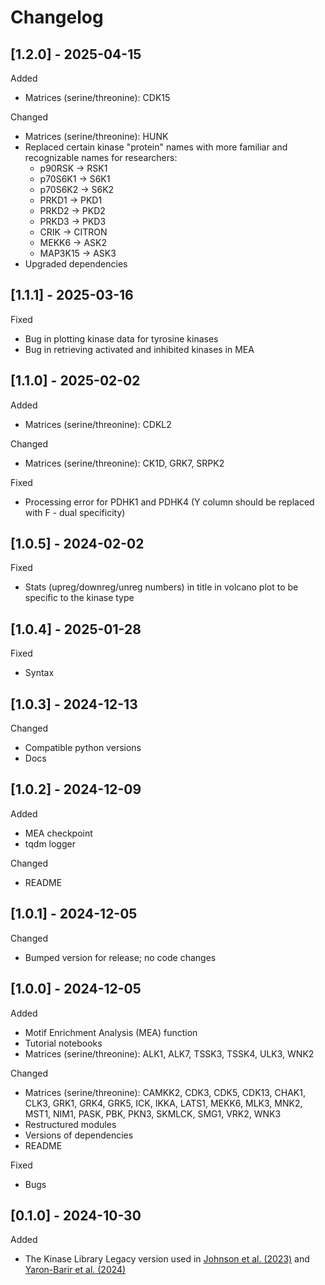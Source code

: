# Changelog

## [1.2.0] - 2025-04-15

Added

- Matrices (serine/threonine): CDK15

Changed

- Matrices (serine/threonine): HUNK
- Replaced certain kinase "protein" names with more familiar and recognizable names for researchers:
  - p90RSK → RSK1
  - p70S6K1 → S6K1
  - p70S6K2 → S6K2
  - PRKD1 → PKD1
  - PRKD2 → PKD2
  - PRKD3 → PKD3
  - CRIK → CITRON
  - MEKK6 → ASK2
  - MAP3K15 → ASK3
- Upgraded dependencies

## [1.1.1] - 2025-03-16

Fixed

- Bug in plotting kinase data for tyrosine kinases
- Bug in retrieving activated and inhibited kinases in MEA

## [1.1.0] - 2025-02-02

Added

- Matrices (serine/threonine): CDKL2

Changed

- Matrices (serine/threonine): CK1D, GRK7, SRPK2

Fixed

- Processing error for PDHK1 and PDHK4 (Y column should be replaced with F - dual specificity)

## [1.0.5] - 2024-02-02

Fixed

- Stats (upreg/downreg/unreg numbers) in title in volcano plot to be specific to the kinase type

## [1.0.4] - 2025-01-28

Fixed

- Syntax

## [1.0.3] - 2024-12-13

Changed

- Compatible python versions
- Docs

## [1.0.2] - 2024-12-09

Added

- MEA checkpoint
- tqdm logger

Changed

- README

## [1.0.1] - 2024-12-05

Changed

- Bumped version for release; no code changes

## [1.0.0] - 2024-12-05

Added

- Motif Enrichment Analysis (MEA) function
- Tutorial notebooks
- Matrices (serine/threonine): ALK1, ALK7, TSSK3, TSSK4, ULK3, WNK2

Changed

- Matrices (serine/threonine): CAMKK2, CDK3, CDK5, CDK13, CHAK1, CLK3, GRK1, GRK4, GRK5, ICK, IKKA, LATS1, MEKK6, MLK3, MNK2, MST1, NIM1, PASK, PBK, PKN3, SKMLCK, SMG1, VRK2, WNK3
- Restructured modules
- Versions of dependencies
- README

Fixed

- Bugs

## [0.1.0] - 2024-10-30

Added

- The Kinase Library Legacy version used in [Johnson et al. (2023)](https://doi.org/10.1038/s41586-022-05575-3) and [Yaron-Barir et al. (2024)](https://doi.org/10.1038/s41586-024-07407-y)